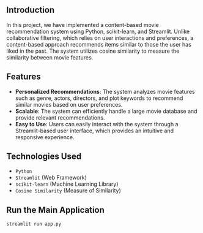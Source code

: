 ## Introduction

In this project, we have implemented a content-based movie recommendation system using Python, scikit-learn, and Streamlit. Unlike collaborative filtering, which relies on user interactions and preferences, a content-based approach recommends items similar to those the user has liked in the past. The system utilizes cosine similarity to measure the similarity between movie features.

## Features

- **Personalized Recommendations**: The system analyzes movie features such as genre, actors, directors, and plot keywords to recommend similar movies based on user preferences.
- **Scalable**: The system can efficiently handle a large movie database and provide relevant recommendations.
- **Easy to Use**: Users can easily interact with the system through a Streamlit-based user interface, which provides an intuitive and responsive experience.

## Technologies Used

- `Python`
- `Streamlit` (Web Framework)
- `scikit-learn` (Machine Learning Library)
- `Cosine Similarity` (Measure of Similarity)

## Run the Main Application

```bash
streamlit run app.py

